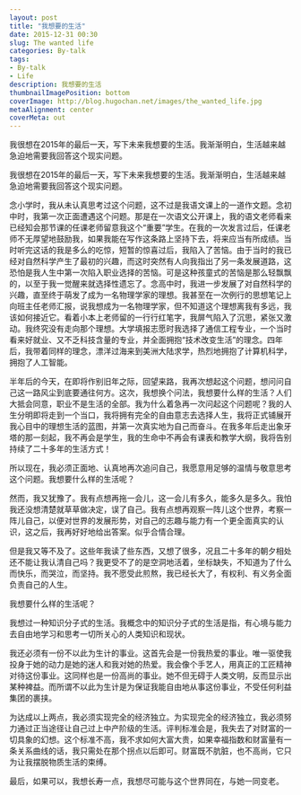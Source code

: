 ```yaml
---
layout: post
title: "我想要的生活"
date: 2015-12-31 00:30
slug: The wanted life
categories: By-talk
tags:
- By-talk
- Life
description: 我想要的生活
thumbnailImagePosition: bottom
coverImage: http://blog.hugochan.net/images/the_wanted_life.jpg
metaAlignment: center
coverMeta: out
---
```


我很想在2015年的最后一天，写下未来我想要的生活。我渐渐明白，生活越来越急迫地需要我回答这个现实问题。
<!-- excerpt -->

我很想在2015年的最后一天，写下未来我想要的生活。我渐渐明白，生活越来越急迫地需要我回答这个现实问题。

念小学时，我从未认真思考过这个问题，这不过是我语文课上的一道作文题。念初中时，我第一次正面遭遇这个问题。那是在一次语文公开课上，我的语文老师看来已经知会那节课的任课老师留意我这个“重要”学生。在我的一次发言过后，任课老师不无厚望地鼓励我，如果我能在写作这条路上坚持下去，将来应当有所成绩。当时听完这话的我是多么的吃惊，短暂的惊喜过后，我陷入了苦恼。由于当时的我已经对自然科学产生了最初的兴趣，而这时突然有人向我指出了另一条发展道路，这恐怕是我人生中第一次陷入职业选择的苦恼。可是这种孩童式的苦恼是那么轻飘飘的，以至于我一觉醒来就选择性遗忘了。念高中时，我进一步发展了对自然科学的兴趣，直至终于萌发了成为一名物理学家的理想。我甚至在一次例行的思想笔记上向班主任老师汇报，说我想成为一名物理学家，但不知道这个理想离我有多远，我该如何接近它。看着小本上老师留的一行行红笔字，我屏气陷入了沉思，紧张又激动。我终究没有走向那个理想。大学填报志愿时我选择了通信工程专业，一个当时看来好就业、又不乏科技含量的专业，并全面拥抱“技术改变生活”的理念。四年后，我带着同样的理念，漂洋过海来到美洲大陆求学，热烈地拥抱了计算机科学，拥抱了人工智能。

半年后的今天，在即将作别旧年之际，回望来路，我再次想起这个问题，想问问自己这一路风尘到底要通往何方。这次，我想换个问法，我想要什么样的生活？人们大抵会同意，职业不是生活的全部。我为什么着急再一次问起这个问题呢？我的人生分明即将走到一个当口，我将拥有完全的自由意志去选择人生，我将正式铺展开我心目中的理想生活的蓝图，并第一次真实地为自己而奋斗。在我多年后走出象牙塔的那一刻起，我不再会是学生，我的生命中不再会有课表和教学大纲，我将告别持续了二十多年的生活方式！

所以现在，我必须正面地、认真地再次追问自己，我愿意用足够的温情与敬意思考这个问题。我想要什么样的生活呢？

然而，我又犹豫了。我有点想再拖一会儿，这一会儿有多久，能多久是多久。我怕我还没想清楚就草草做决定，误了自己。我有点想再观察一阵儿这个世界，考察一阵儿自己，以便对世界的发展形势，对自己的志趣与能力有一个更全面真实的认识，这之后，我再好好地给出答案。似乎合情合理。

但是我又等不及了。这些年我读了些东西，又想了很多，况且二十多年的朝夕相处还不能让我认清自己吗？我更受不了的是空洞地活着，坐标缺失，不知道为了什么而快乐，而哭泣，而坚持。我不愿受此煎熬，我已经长大了，有权利、有义务全面负责自己的人生。

我想要什么样的生活呢？

我想过一种知识分子式的生活。我概念中的知识分子式的生活是指，有心境与能力去自由地学习和思考一切所关心的人类知识和现状。

我还必须有一份不以此为生计的事业。这首先会是一份我热爱的事业。唯一驱使我投身于她的动力是她的迷人和我对她的热爱。我会像个手艺人，用真正的工匠精神对待这份事业。这同样也是一份高尚的事业。她不但无碍于人类文明，反而显示出某种裨益。而所谓不以此为生计是为保证我能自由地从事这份事业，不受任何利益集团的裹挟。

为达成以上两点，我必须实现完全的经济独立。为实现完全的经济独立，我必须努力通过正当途径让自己过上中产阶级的生活。评判标准会是，我失去了对财富的一切具象的幻想。这个标准不高，我不求如何大富大贵，如果幸福指数和财富量有一条关系曲线的话，我只需处在那个拐点以后即可。财富既不肮脏，也不高尚，它只为让我摆脱物质生活的束缚。

最后，如果可以，我想长寿一点，我想尽可能与这个世界同在，与她一同变老。

